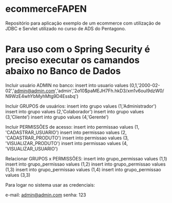 # ecommerceFAPEN
Repositório para aplicação exemplo de um ecommerce com utilização de JDBC e Servlet utilizado no curso de ADS do Pentagono.

# Para uso com o Spring Security é preciso executar os camandos abaixo no Banco de Dados

Incluir usuário ADMIN no banco:
insert into usuario values (0,1,'2000-02-02','admin@admin.com','admin','$2a$10$paMEJH7Fh.hkD3/xm1v6oul9dzW0/N9WzE4whYbMyhMtg9D4Essbq')

Incluir GRUPOS de usuários:
insert into grupo values (1,'Administrador')
insert into grupo values (2,'Colaborador')
insert into grupo values (3,'Cliente')
insert into grupo values (4,'Gerente')

Incluir PERMISSÕES de acesso:
insert into permissao values (1, 'CADASTRAR_USUARIO')
insert into permissao values (2, 'CADASTRAR_PRODUTO')
insert into permissao values (3, 'VISUALIZAR_PRODUTO')
insert into permissao values (4, 'VISUALIZAR_USUARIO')

Relacionar GRUPOS x PERMISSÕES:
insert into grupo_permissao values (1,1)
insert into grupo_permissao values (1,2)
insert into grupo_permissao values (1,3)
insert into grupo_permissao values (1,4)
insert into grupo_permissao values (3,3)

Para logar no sistema usar as credenciais:

e-mail: admin@admin.com
senha: 123

